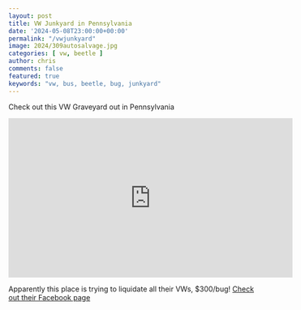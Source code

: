 ```yaml
---
layout: post
title: VW Junkyard in Pennsylvania 
date: '2024-05-08T23:00:00+00:00'
permalink: "/vwjunkyard"
image: 2024/309autosalvage.jpg
categories: [ vw, beetle ]
author: chris
comments: false
featured: true
keywords: "vw, bus, beetle, bug, junkyard"
---
```

Check out this VW Graveyard out in Pennsylvania 

<iframe width="560" height="315" src="https://www.youtube.com/embed/uTisc3u8sJ8?si=5GkTFNnEwJean8pv" title="YouTube video player" frameborder="0" allow="accelerometer; autoplay; clipboard-write; encrypted-media; gyroscope; picture-in-picture; web-share" referrerpolicy="strict-origin-when-cross-origin" allowfullscreen></iframe>

Apparently this place is trying to liquidate all their VWs, $300/bug! [Check out their Facebook page](https://www.facebook.com/profile.php?id=61552496365695)
